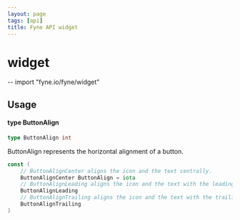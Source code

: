 ```yaml
---
layout: page
tags: [api]
title: Fyne API widget
---
```


# widget
--
    import "fyne.io/fyne/widget"

## Usage

#### type ButtonAlign

```go
type ButtonAlign int
```

ButtonAlign represents the horizontal alignment of a button.

```go
const (
	// ButtonAlignCenter aligns the icon and the text centrally.
	ButtonAlignCenter ButtonAlign = iota
	// ButtonAlignLeading aligns the icon and the text with the leading edge.
	ButtonAlignLeading
	// ButtonAlignTrailing aligns the icon and the text with the trailing edge.
	ButtonAlignTrailing
)
```
